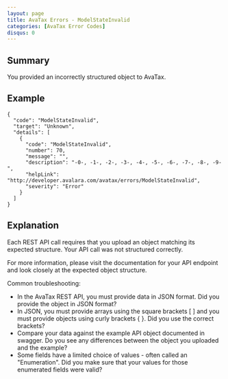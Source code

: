 ```yaml
---
layout: page
title: AvaTax Errors - ModelStateInvalid
categories: [AvaTax Error Codes]
disqus: 0
---
```


## Summary

You provided an incorrectly structured object to AvaTax.

## Example

    {
      "code": "ModelStateInvalid",
      "target": "Unknown",
      "details": [
        {
          "code": "ModelStateInvalid",
          "number": 70,
          "message": "",
          "description": "-0-, -1-, -2-, -3-, -4-, -5-, -6-, -7-, -8-, -9-",
          "helpLink": "http://developer.avalara.com/avatax/errors/ModelStateInvalid",
          "severity": "Error"
        }
      ]
    }

## Explanation

Each REST API call requires that you upload an object matching its expected structure.  Your API call was not structured correctly.

For more information, please visit the documentation for your API endpoint and look closely at the expected object structure.

Common troubleshooting:
* In the AvaTax REST API, you must provide data in JSON format.  Did you provide the object in JSON format?
* In JSON, you must provide arrays using the square brackets [ ] and you must provide objects using curly brackets { }.  Did you use the correct brackets?
* Compare your data against the example API object documented in swagger.  Do you see any differences between the object you uploaded and the example?
* Some fields have a limited choice of values - often called an "Enumeration".  Did you make sure that your values for those enumerated fields were valid?
